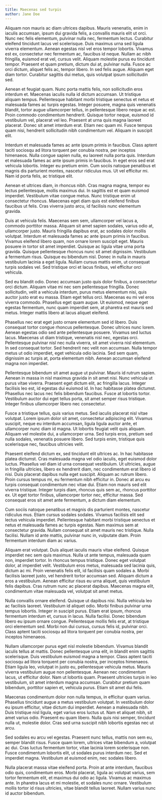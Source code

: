 ```yaml
---
title: Maecenas sed turpis 
author: Jane Doe
---
```


Aliquam non mauris ac diam ultrices dapibus. Mauris venenatis, enim in iaculis accumsan, ipsum dui gravida felis, a convallis mauris elit ut orci. Nunc nec felis elementum, pulvinar nulla nec, fermentum lectus. Curabitur eleifend tincidunt lacus vel scelerisque. Duis maximus urna sed ligula viverra elementum. Aenean egestas nisl vel eros tempor lobortis. Vivamus est ex, consectetur nec fermentum ac, faucibus id neque. Nullam ac nibh fringilla, euismod erat vel, cursus velit. Aliquam molestie purus eu tincidunt tempor. Praesent et quam pretium, dictum dui at, pulvinar nulla. Fusce ac orci dictum, aliquet felis ac, tempor libero. In sed felis augue. Aliquam eget diam tortor. Curabitur sagittis dui metus, quis volutpat ipsum sollicitudin sed.

Aenean et feugiat quam. Nunc porta mattis felis, non sollicitudin eros interdum et. Maecenas iaculis nulla id dictum accumsan. Ut tristique aliquam tempus. Pellentesque habitant morbi tristique senectus et netus et malesuada fames ac turpis egestas. Integer posuere, magna quis venenatis blandit, tortor augue ullamcorper tellus, in pellentesque libero neque ac est. Proin commodo condimentum hendrerit. Quisque tortor neque, euismod id vestibulum vel, placerat vel leo. Praesent at urna quis magna laoreet placerat. Donec sit amet interdum erat. Etiam nec quam mi. Fusce tempus quam nisi, hendrerit sollicitudin nibh condimentum vel. Aliquam in suscipit elit.

Interdum et malesuada fames ac ante ipsum primis in faucibus. Class aptent taciti sociosqu ad litora torquent per conubia nostra, per inceptos himenaeos. Nulla congue sapien nulla, eu laoreet nulla porta quis. Interdum et malesuada fames ac ante ipsum primis in faucibus. In eget eros sed erat vehicula lobortis. Integer eu pretium enim. Cum sociis natoque penatibus et magnis dis parturient montes, nascetur ridiculus mus. Ut vel efficitur mi. Nam id porta felis, ac tristique elit.

Aenean et ultrices diam, in rhoncus nibh. Cras magna magna, tempor eu lectus pellentesque, mollis maximus dui. In sagittis est et quam euismod imperdiet. Vestibulum vitae congue metus. Nunc tristique enim ut consectetur rhoncus. Maecenas eget diam quis est eleifend finibus faucibus ut felis. Cras viverra justo arcu, id facilisis nunc elementum gravida.

Duis at vehicula felis. Maecenas sem sem, ullamcorper vel lacus a, commodo porttitor massa. Aliquam sit amet sapien sodales, varius odio at, ullamcorper justo. Mauris fringilla dapibus erat, ac sodales dolor mollis volutpat. Interdum et malesuada fames ac ante ipsum primis in faucibus. Vivamus eleifend libero quam, non ornare lorem suscipit eget. Mauris posuere in tortor sit amet imperdiet. Quisque ac ligula vitae urna porta gravida. Quisque pellentesque rhoncus nunc sit amet dignissim. Vestibulum a fermentum risus. Quisque eu bibendum nisl. Donec in nulla in mauris vestibulum lacinia a eget ligula. Nullam cursus mattis enim, ut consequat turpis sodales vel. Sed tristique orci et lacus finibus, vel efficitur orci vehicula.

Sed eu blandit odio. Donec accumsan justo quis dolor finibus, a consectetur orci dictum. Aliquam vitae mi nec sem pellentesque fringilla. Donec sollicitudin, velit a vehicula interdum, purus metus elementum nisi, quis auctor justo erat eu massa. Etiam eget tellus orci. Maecenas eu mi vel eros viverra commodo. Phasellus eget quam augue. Ut euismod, neque eget egestas fermentum, nunc quam imperdiet sem, at pharetra est mauris sed metus. Integer mattis libero at lacus aliquet eleifend.

Phasellus nec erat eget justo ornare elementum sed id libero. Duis consequat tortor congue rhoncus pellentesque. Donec ultrices nunc lorem. Aenean egestas odio sed ante pellentesque posuere. Vivamus sed luctus lacus. Maecenas ut diam tristique, venenatis nisl nec, egestas orci. Pellentesque pulvinar nisl nec nulla viverra, sit amet viverra nisl elementum. In sed consequat tortor. Sed hendrerit nec velit non accumsan. Nulla tempor metus ut odio imperdiet, eget vehicula odio lacinia. Sed sem quam, dignissim ac turpis at, porta elementum nibh. Aenean accumsan eleifend magna non imperdiet.

Pellentesque bibendum sit amet augue ut pulvinar. Mauris id rutrum sapien. Aenean in massa in nisl maximus gravida in sit amet nisi. Nunc vehicula ut purus vitae viverra. Praesent eget dictum elit, ac fringilla lacus. Integer facilisis leo est, id egestas dui euismod id. In hac habitasse platea dictumst. Phasellus nec lacus nec felis bibendum faucibus. Fusce at lobortis tortor. Vestibulum auctor dui eget tellus porta, sit amet semper risus tristique. Integer finibus ullamcorper libero nec consectetur.

Fusce a tristique tellus, quis varius metus. Sed iaculis placerat nisl vitae volutpat. Lorem ipsum dolor sit amet, consectetur adipiscing elit. Vivamus suscipit, neque eu interdum accumsan, ligula ligula auctor ante, et ullamcorper nunc diam id magna. Ut lobortis feugiat velit quis aliquam. Aliquam vel molestie dui, a ullamcorper urna. Sed turpis eros, pretium sed nulla sodales, venenatis posuere libero. Sed turpis enim, tristique quis scelerisque nec, faucibus ultricies velit.

Praesent eleifend dictum ex, sed tincidunt elit ultrices ac. In hac habitasse platea dictumst. Cras malesuada magna vel odio iaculis, eget euismod dolor luctus. Phasellus vel diam id urna consequat vestibulum. Ut ultricies, augue in fringilla ultricies, libero ex hendrerit diam, nec condimentum erat libero id nisi. Duis placerat dapibus nulla eget suscipit. Aliquam ac rutrum libero. Proin cursus tempus mi, eu fermentum nibh efficitur in. Donec at arcu eu turpis consequat condimentum nec vitae dui. Etiam non mauris sed elit viverra tristique. Integer turpis diam, rhoncus quis sem ac, rhoncus porttitor ex. Ut eget tortor finibus, ullamcorper tortor nec, efficitur massa. Sed consequat eros sit amet ante fermentum, a dictum diam elementum.

Cum sociis natoque penatibus et magnis dis parturient montes, nascetur ridiculus mus. Etiam cursus sodales sodales. Vivamus facilisis elit sed lectus vehicula imperdiet. Pellentesque habitant morbi tristique senectus et netus et malesuada fames ac turpis egestas. Nam maximus sem at consectetur gravida. Nullam consequat sit amet mauris nec tristique. Nulla facilisi. Nullam id ante mattis, pulvinar nunc in, vulputate diam. Proin fermentum interdum diam ac varius.

Aliquam erat volutpat. Duis aliquet iaculis mauris vitae eleifend. Quisque imperdiet nec sem quis maximus. Nulla ut ante tempus, malesuada quam non, imperdiet tortor. In rhoncus tempus tristique. Donec eget volutpat dolor, at imperdiet velit. Vestibulum eros metus, malesuada sed lacinia quis, dictum ac mi. Proin venenatis felis elit, id facilisis quam sodales a. Morbi facilisis laoreet justo, vel hendrerit tortor accumsan sed. Aliquam dictum a eros a vestibulum. Aenean efficitur risus eu urna aliquet, quis vestibulum felis dapibus. Cras rutrum nunc ac placerat dapibus. Maecenas magna elit, condimentum vitae malesuada vel, volutpat sit amet metus.

Nulla convallis ornare eleifend. Quisque ut dapibus nisi. Nulla vehicula leo ac facilisis laoreet. Vestibulum id aliquet odio. Morbi finibus pulvinar urna tempus lobortis. Integer in suscipit purus. Etiam erat ipsum, rhoncus fermentum interdum et, cursus in lacus. Nulla facilisi. Donec bibendum libero eu ipsum ornare congue. Pellentesque mollis felis erat, at tristique orci elementum sed. Morbi non dui cursus, cursus felis id, pulvinar orci. Class aptent taciti sociosqu ad litora torquent per conubia nostra, per inceptos himenaeos.

Nullam ullamcorper purus eget nisl molestie bibendum. Vivamus blandit iaculis tellus at mattis. Donec pellentesque urna elit, in blandit enim sagittis scelerisque. Duis vestibulum euismod magna a tempor. Class aptent taciti sociosqu ad litora torquent per conubia nostra, per inceptos himenaeos. Etiam ligula leo, volutpat in justo eu, pellentesque vehicula metus. Mauris viverra vestibulum augue non pellentesque. Aenean nec condimentum lacus, ut efficitur dolor. Nam ut lobortis quam. Praesent ultricies turpis in leo vestibulum, sit amet interdum magna accumsan. Curabitur pretium quam bibendum, porttitor sapien et, vehicula purus. Etiam sit amet dui felis.

Maecenas condimentum dolor non nulla tempus, in efficitur quam varius. Phasellus tincidunt augue a metus vestibulum volutpat. In vestibulum dolor eu ipsum efficitur, vitae dictum dui imperdiet. Aenean a malesuada nibh. Duis tristique nisl ligula, eget varius eros luctus ut. Nam et aliquet nibh, sit amet varius odio. Praesent eu quam libero. Nulla quis nisi semper, tincidunt nulla ut, molestie dolor. Cras sed urna suscipit nibh lobortis egestas nec ut arcu.

Sed sodales eu arcu vel egestas. Praesent nunc tellus, mattis non sem eu, semper blandit risus. Fusce quam lorem, ultrices vitae bibendum a, volutpat ac dui. Cras luctus fermentum tortor, vitae lacinia lorem scelerisque non. Fusce condimentum lobortis elit, ut sodales purus interdum nec. Sed et imperdiet magna. Vestibulum at euismod enim, nec sodales libero.

Nulla placerat massa vitae eleifend porta. Proin at ante interdum, faucibus odio quis, condimentum eros. Morbi placerat, ligula ac volutpat varius, sem tortor fermentum elit, et maximus dui odio ac ligula. Vivamus ac maximus ante. In pharetra lacus et mi molestie, et sodales nunc ornare. Vestibulum mollis tortor id risus ultricies, vitae blandit tellus laoreet. Nullam varius nunc id auctor bibendum.
